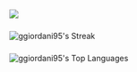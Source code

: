 
###

<div align="flex flex-row">
  <p align="start">
  <a href="https://skillicons.dev">
    <img src="https://skillicons.dev/icons?i=typescript,react,nodejs,cpp,go,swift" />
  </a>
</p>
</div>


###

![ggiordani95's Streak](https://github-readme-streak-stats.herokuapp.com/?user=ggiordani95&theme=gotham&hide_border=false)

###

![ggiordani95's Top Languages](https://github-readme-stats.vercel.app/api/top-langs/?username=ggiordani95&theme=gotham&show_icons=true&hide_border=false&layout=compact)








